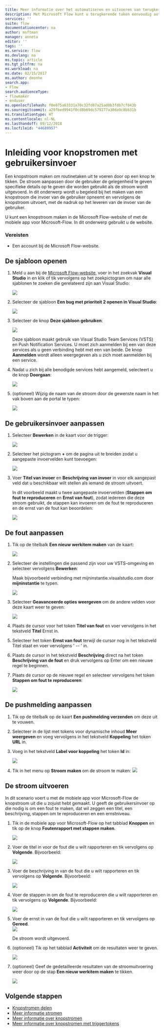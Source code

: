 ```yaml
---
title: Meer informatie over het automatiseren en uitvoeren van terugkerende taken met knopstromen voor het ophalen van gebruikersinvoer | Microsoft Docs
description: Met Microsoft Flow kunt u terugkerende taken eenvoudig automatiseren. U kunt met uw stromen zelfs gebruikersinvoer ophalen bij het uitvoeren van een terugkerende taak.
services: ''
suite: flow
documentationcenter: na
author: msftman
manager: anneta
editor: ''
tags: ''
ms.service: flow
ms.devlang: na
ms.topic: article
ms.tgt_pltfrm: na
ms.workload: na
ms.date: 02/15/2017
ms.author: deonhe
search.app:
- Flow
search.audienceType:
- flowmaker
- enduser
ms.openlocfilehash: f0e075a63331a70c32fd87a25ad0b3fdb7cf043b
ms.sourcegitcommit: a20fbed9941f0cd8b69dc579277a30da9c8bb31b
ms.translationtype: HT
ms.contentlocale: nl-NL
ms.lasthandoff: 09/12/2018
ms.locfileid: "44689957"
---
```

# <a name="introducing-button-flows-with-user-input"></a>Inleiding voor knopstromen met gebruikersinvoer
Een knopstroom maken om routinetaken uit te voeren door op een knop te tikken. De stroom aanpassen door de gebruiker de gelegenheid te geven specifieke details op te geven die worden gebruikt als de stroom wordt uitgevoerd. In dit onderwerp wordt u begeleid bij het maken van een knopstroom die invoer van de gebruiker opneemt en vervolgens de knopstroom uitvoert, met de nadruk op het leveren van de invoer van de gebruiker.

U kunt een knopstroom maken in de Microsoft Flow-website of met de mobiele app voor Microsoft-Flow. In dit onderwerp gebruikt u de website.

### <a name="prerequisites"></a>Vereisten
* Een account bij de Microsoft Flow-website.

## <a name="open-the-template"></a>De sjabloon openen
1. Meld u aan bij de [Microsoft Flow-website](https://flow.microsoft.com), voer in het zoekvak **Visual Studio** in en klik of tik vervolgens op het zoekpictogram om naar alle sjablonen te zoeken die gerelateerd zijn aan Visual Studio:
   
    ![](./media/button-flow-with-user-input-tokens/1.png)  
2. Selecteer de sjabloon **Een bug met prioriteit 2 openen in Visual Studio**:
   
    ![](./media/button-flow-with-user-input-tokens/2.png)  
3. Selecteer de knop **Deze sjabloon gebruiken**:
   
    ![](./media/button-flow-with-user-input-tokens/3.png)  
   
    Deze sjabloon maakt gebruik van Visual Studio Team Services (VSTS) en Push Notification Services. U moet zich aanmelden bij een van deze services als u geen verbinding hebt met een van beide. De knop **Aanmelden** wordt alleen weergegeven als u zich moet aanmelden bij een service.
4. Nadat u zich bij alle benodigde services hebt aangemeld, selecteert u de knop **Doorgaan**:
   
    ![](./media/button-flow-with-user-input-tokens/4.png)  
5. (optioneel) Wijzig de naam van de stroom door de gewenste naam in het vak boven aan de portal te typen:
   
    ![](./media/button-flow-with-user-input-tokens/5.png)

## <a name="customize-the-user-input"></a>De gebruikersinvoer aanpassen
1. Selecteer **Bewerken** in de kaart voor de trigger:
   
    ![](./media/button-flow-with-user-input-tokens/6.png)  
2. Selecteer het pictogram **+** om de pagina uit te breiden zodat u aangepaste invoervelden kunt toevoegen:
   
    ![](./media/button-flow-with-user-input-tokens/7.png)
3. Voer **Titel van invoer** en **Beschrijving van invoer** in voor elk aangepast veld dat u beschikbaar wilt stellen als iemand de stroom uitvoert.  
   
    In dit voorbeeld maakt u twee aangepaste invoervelden (**Stappen om fout te reproduceren** en **Ernst van fout**), zodat iedereen die deze stroom gebruikt, de stappen kan invoeren om de fout te reproduceren en de ernst van de fout kan beoordelen:  
   
    ![](./media/button-flow-with-user-input-tokens/8.png)

## <a name="customize-the-bug"></a>De fout aanpassen
1. Tik op de titelbalk **Een nieuw werkitem maken** van de kaart:
   
    ![](./media/button-flow-with-user-input-tokens/9.png)  
2. Selecteer de instellingen die passend zijn voor uw VSTS-omgeving en selecteer vervolgens **Bewerken**:
   
    Maak bijvoorbeeld verbinding met mijninstantie.visualstudio.com door **mijninstantie** te typen.
   
    ![](./media/button-flow-with-user-input-tokens/10.png)  
3. Selecteer **Geavanceerde opties weergeven** om de andere velden voor deze kaart weer te geven:
   
    ![](./media/button-flow-with-user-input-tokens/11.png)  
4. Plaats de cursor voor het token **Titel van fout** en voer vervolgens in het tekstveld **Titel** Ernst in.
5. Selecteer het token **Ernst van fout** terwijl de cursor nog in het tekstveld Titel staat en voer vervolgens ' -- ' in.  
6. Plaats de cursor in het tekstveld **Beschrijving** direct na het token **Beschrijving van de fout** en druk vervolgens op Enter om een nieuwe regel te beginnen.
7. Plaats de cursor op de nieuwe regel en selecteer vervolgens het token **Stappen om fout te reproduceren**:
   
    ![](./media/button-flow-with-user-input-tokens/12.png)

## <a name="customize-the-push-notification"></a>De pushmelding aanpassen
1. Tik op de titelbalk op de kaart **Een pushmelding verzenden** om deze uit te vouwen.
2. Selecteer in de lijst met tokens voor dynamische inhoud **Meer weergeven** en voeg vervolgens in het tekstveld **Koppeling** het token **URL** in.
3. Voeg in het tekstveld **Label voor koppeling** het token **Id** in:
   
    ![](./media/button-flow-with-user-input-tokens/13.png)  
4. Tik in het menu op **Stroom maken** om de stroom te maken:  ![](./media/button-flow-with-user-input-tokens/14.png)  

## <a name="run-your-flow"></a>De stroom uitvoeren
In dit scenario voert u met de mobiele app voor Microsoft-Flow de knopstroom uit die u zojuist hebt gemaakt. U geeft de gebruikersinvoer op die nodig is om een fout te maken, dat wil zeggen een titel, een beschrijving, stappen om te reproduceren en een ernstniveau.  

1. Tik in de mobiele app voor Microsoft-Flow op het tabblad **Knoppen** en tik op de knop **Foutenrapport met stappen maken**.
   
    ![](./media/button-flow-with-user-input-tokens/runmt1.png)  
2. Voer de titel in voor de fout die u wilt rapporteren en tik vervolgens op **Volgende**. Bijvoorbeeld:
   
    ![](./media/button-flow-with-user-input-tokens/runmt2.png)  
3. Voer de beschrijving in van de fout die u wilt rapporteren en tik vervolgens op **Volgende**. Bijvoorbeeld:
   
    ![](./media/button-flow-with-user-input-tokens/runmt3.png)  
4. Voer de stappen in om de fout te reproduceren die u wilt rapporteren en tik vervolgens op **Volgende**. Bijvoorbeeld:
   
    ![](./media/button-flow-with-user-input-tokens/runmt3-1.png)  
5. Voer de ernst in van de fout die u wilt rapporteren en tik vervolgens op **Gereed**.  
    ![](./media/button-flow-with-user-input-tokens/runmt3-2.png)  
   
    De stroom wordt uitgevoerd.
6. (optioneel) Tik op het tabblad **Activiteit** om de resultaten weer te geven.
   
    ![](./media/button-flow-with-user-input-tokens/runmt5.png)  
7. (optioneel) Geef de gedetailleerde resultaten van de stroomuitvoering weer door op de stap **Een nieuw werkitem maken** te tikken.
   
    ![](./media/button-flow-with-user-input-tokens/runmt6.png)  

## <a name="next-steps"></a>Volgende stappen
* [Knopstromen delen](share-buttons.md)
* [Meer informatie stromen](guided-learning/get-started.yml?tutorial-step=1)  
* [Meer informatie over knopstromen](introduction-to-button-flows.md)  
* [Meer informatie over knopstromen met triggertokens](introduction-to-button-trigger-tokens.md)  

